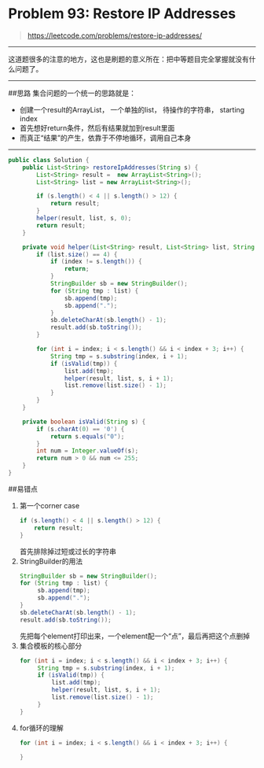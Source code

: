# Problem 93: Restore IP Addresses


> https://leetcode.com/problems/restore-ip-addresses/

----------------------------------------------------------------

这道题很多的注意的地方，这也是刷题的意义所在：把中等题目完全掌握就没有什么问题了。

---------------------------------------------------------------

##思路
集合问题的一个统一的思路就是：
* 创建一个result的ArrayList， 一个单独的list， 待操作的字符串， starting index
* 首先想好return条件，然后有结果就加到result里面
* 而真正“结果”的产生，依靠于不停地循环，调用自己本身


-----------------------------------------------------------------

```java
public class Solution {
    public List<String> restoreIpAddresses(String s) {
        List<String> result =  new ArrayList<String>();
        List<String> list = new ArrayList<String>();

        if (s.length() < 4 || s.length() > 12) {
            return result;
        }
        helper(result, list, s, 0);
        return result;
    }

    private void helper(List<String> result, List<String> list, String s, int index) {
        if (list.size() == 4) {
            if (index != s.length()) {
                return;
            }
            StringBuilder sb = new StringBuilder();
            for (String tmp : list) {
                sb.append(tmp);
                sb.append(".");
            }
            sb.deleteCharAt(sb.length() - 1);
            result.add(sb.toString());
        }

        for (int i = index; i < s.length() && i < index + 3; i++) {
            String tmp = s.substring(index, i + 1);
            if (isValid(tmp)) {
                list.add(tmp);
                helper(result, list, s, i + 1);
                list.remove(list.size() - 1);
            }
        }
    }

    private boolean isValid(String s) {
        if (s.charAt(0) == '0') {
            return s.equals("0");
        }
        int num = Integer.valueOf(s);
        return num > 0 && num <= 255;
    }
}
```
##易错点

1. 第一个corner case
   ```java
   if (s.length() < 4 || s.length() > 12) {
       return result;
   }
   ```
   首先排除掉过短或过长的字符串
2. StringBuilder的用法
   ```java
   StringBuilder sb = new StringBuilder();
   for (String tmp : list) {
        sb.append(tmp);
        sb.append(".");
   }
   sb.deleteCharAt(sb.length() - 1);
   result.add(sb.toString());
   ```
   先把每个element打印出来，一个element配一个“点”，最后再把这个点删掉
3. 集合模板的核心部分
   ```java
   for (int i = index; i < s.length() && i < index + 3; i++) {
        String tmp = s.substring(index, i + 1);
        if (isValid(tmp)) {
            list.add(tmp);
            helper(result, list, s, i + 1);
            list.remove(list.size() - 1);
        }
   }
   ```
4. for循环的理解
   ```java
   for (int i = index; i < s.length() && i < index + 3; i++) {
   
   }
   ```